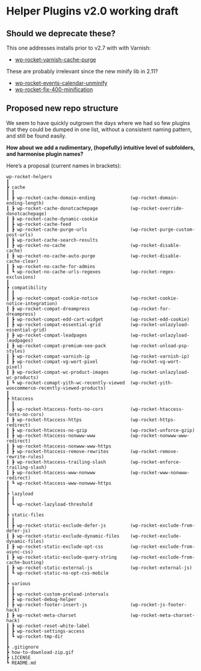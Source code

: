 # Helper Plugins v2.0 working draft

## Should we deprecate these?

This one addresses installs prior to v2.7 with with Varnish:
- [wp-rocket-varnish-cache-purge](https://github.com/wp-media/wp-rocket-helpers/tree/master/wp-rocket-varnish-cache-purge)

These are probably irrelevant since the new minify lib in 2.11?
- [wp-rocket-events-calendar-unminify](https://github.com/wp-media/wp-rocket-helpers/tree/master/wp-rocket-events-calendar-unminify)
- [wp-rocket-fix-400-minification](https://github.com/wp-media/wp-rocket-helpers/tree/master/wp-rocket-fix-400-minification)

## Proposed new repo structure

We seem to have quickly outgrown the days where we had so few plugins that they could be dumped in one list, without a consistent naming pattern, and still be found easily.

**How about we add a rudimentary, (hopefully) intuitive level of subfolders, and harmonise plugin names?**

Here’s a proposal (current names in brackets):

```
wp-rocket-helpers
┃
┣ cache
┃ ┃
┃ ┣ wp-rocket-cache-domain-ending             (wp-rocket-domain-ending-length)
┃ ┣ wp-rocket-cache-donotcachepage            (wp-rocket-override-donotcachepage)
┃ ┣ wp-rocket-cache-dynamic-cookie
┃ ┣ wp-rocket-cache-feed
┃ ┣ wp-rocket-cache-purge-urls                (wp-rocket-purge-custom-post-urls)
┃ ┣ wp-rocket-cache-search-results
┃ ┣ wp-rocket-no-cache                        (wp-rocket-disable-cache)
┃ ┣ wp-rocket-no-cache-auto-purge             (wp-rocket-disable-cache-clear)
┃ ┣ wp-rocket-no-cache-for-admins
┃ ┗ wp-rocket-no-cache-urls-regexes           (wp-rocket-regex-exclusions)
┃
┣ compatibility
┃ ┃
┃ ┣ wp-rocket-compat-cookie-notice            (wp-rocket-cookie-notice-integration)
┃ ┣ wp-rocket-compat-dreampress               (wp-rocket-for-dreampress)
┃ ┣ wp-rocket-compat-edd-cart-widget          (wp-rocket-edd-cookie)
┃ ┣ wp-rocket-compat-essential-grid           (wp-rocket-unlazyload-essential-grid)
┃ ┣ wp-rocket-compat-leadpages                (wp-rocket-unlazyload-leadpages)
┃ ┣ wp-rocket-compat-premium-seo-pack         (wp-rocket-unload-psp-styles)
┃ ┣ wp-rocket-compat-varnish-ip               (wp-rocket-varnish-ip)
┃ ┣ wp-rocket-compat-vg-wort-pixel            (wp-rocket-vg-wort-pixel)
┃ ┣ wp-rocket-compat-wc-product-images        (wp-rocket-unlazyload-wc-products)
┃ ┗ wp-rocket-comapt-yith-wc-recently-viewed  (wp-rocket-yith-woocommerce-recently-viewed-products)
┃
┣ htaccess
┃ ┃
┃ ┣ wp-rocket-htaccess-fonts-no-cors          (wp-rocket-htaccess-fonts-no-cors)
┃ ┣ wp-rocket-htaccess-https                  (wp-rocket-https-redirect)
┃ ┣ wp-rocket-htaccess-no-gzip                (wp-rocket-unforce-gzip)
┃ ┣ wp-rocket-htaccess-nonwww-www             (wp-rocket-nonwww-www-redirect)
┃ ┣ wp-rocket-htaccess-nonwww-www-https
┃ ┣ wp-rocket-htaccess-remove-rewrites        (wp-rocket-remove-rewrite-rules)
┃ ┣ wp-rocket-htaccess-trailing-slash         (wp-rocket-enforce-trailing-slash)
┃ ┣ wp-rocket-htaccess-www-nonwww             (wp-rocket-www-nonwww-redirect)
┃ ┗ wp-rocket-htaccess-www-nonwww-https
┃
┣ lazyload
┃ ┃
┃ ┗ wp-rocket-lazyload-threshold
┃
┣ static-files
┃ ┃
┃ ┣ wp-rocket-static-exclude-defer-js         (wp-rocket-exclude-from-defer-js)
┃ ┣ wp-rocket-static-exclude-dynamic-files    (wp-rocket-exclude-dynamic-files)
┃ ┣ wp-rocket-static-exclude-opt-css          (wp-rocket-exclude-from-async-css)
┃ ┣ wp-rocket-static-exclude-query-string     (wp-rocket-exclude-from-cache-busting)
┃ ┣ wp-rocket-static-external-js              (wp-rocket-external-js)
┃ ┗ wp-rocket-static-no-opt-css-mobile
┃
┣ various
┃ ┃
┃ ┣ wp-rocket-custom-preload-intervals
┃ ┣ wp-rocket-debug-helper
┃ ┣ wp-rocket-footer-insert-js                (wp-rocket-js-footer-hack)
┃ ┣ wp-rocket-meta-charset                    (wp-rocket-meta-charset-hack)
┃ ┣ wp-rocket-reset-white-label
┃ ┣ wp-rocket-settings-access
┃ ┗ wp-rocket-tmp-dir
┃
┣ .gitignore
┣ how-to-download-zip.gif
┣ LICENSE
┗ README.md
```
